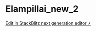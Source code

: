 # Elampillai_new_2

[Edit in StackBlitz next generation editor ⚡️](https://stackblitz.com/~/github.com/sanjayarun2/Elampillai_new_2)